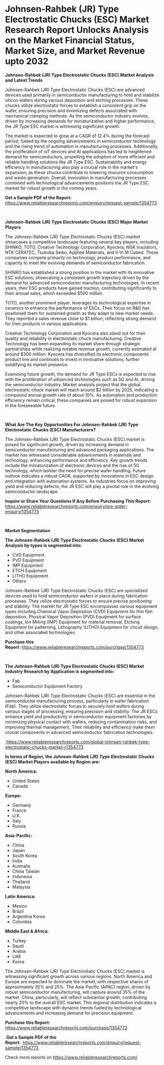 <p><h1>Johnsen-Rahbek (JR) Type Electrostatic Chucks (ESC) Market Research Report Unlocks Analysis on the Market Financial Status, Market Size, and Market Revenue upto 2032</h1></p><p><strong>Johnsen-Rahbek (JR) Type Electrostatic Chucks (ESC) Market Analysis and Latest Trends</strong></p>
<p><p>Johnsen-Rahbek (JR) Type Electrostatic Chucks (ESC) are advanced devices used primarily in semiconductor manufacturing to hold and stabilize silicon wafers during various deposition and etching processes. These chucks utilize electrostatic forces to establish a consistent grip on the wafer, ensuring precision and minimizing defects associated with mechanical clamping methods. As the semiconductor industry evolves, driven by increasing demands for miniaturization and higher performance, the JR Type ESC market is witnessing significant growth.</p><p>The market is expected to grow at a CAGR of 12.4% during the forecast period, fueled by the ongoing advancements in semiconductor technology and the rising trend of automation in manufacturing processes. Additionally, the proliferation of IoT devices and AI applications has led to heightened demand for semiconductors, propelling the adoption of more efficient and reliable handling solutions like JR Type ESC. Sustainability and energy efficiency in manufacturing also play a crucial role in the market's expansion, as these chucks contribute to lowering resource consumption and waste generation. Overall, innovation in manufacturing processes combined with technological advancements positions the JR Type ESC market for robust growth in the coming years.</p></p>
<p><strong>Get a Sample PDF of the Report:&nbsp;</strong> <a href="https://www.reliableresearchreports.com/enquiry/request-sample/1354773?utm_campaign=2102&utm_medium=2&utm_source=Github&utm_content=ia&utm_term=13022025&utm_id=johnsen-rahbek-jr-type-electrostatic-chucks-esc">https://www.reliableresearchreports.com/enquiry/request-sample/1354773</a></p>
<p>&nbsp;</p>
<p><strong>Johnsen-Rahbek (JR) Type Electrostatic Chucks (ESC) Major Market Players</strong></p>
<p><p>The Johnsen-Rahbek (JR) Type Electrostatic Chucks (ESC) market showcases a competitive landscape featuring several key players, including SHINKO, TOTO, Creative Technology Corporation, Kyocera, NGK Insulators, NTK CERATEC, Tsukuba Seiko, Applied Materials, and II-VI M Cubed. These companies compete primarily on technology, product performance, and capacity to meet the evolving demands of semiconductor fabrication.</p><p>SHINKO has established a strong position in the market with its innovative ESC solutions, showcasing a consistent growth trajectory driven by the demand for advanced semiconductor manufacturing technologies. In recent years, their ESC products have gained traction, contributing significantly to their annual sales, which exceeded $500 million.</p><p>TOTO, another prominent player, leverages its technological expertise in ceramics to enhance the performance of ESCs. Their focus on R&D has positioned them for sustained growth as they adapt to new market needs. They reported a sales revenue close to $1 billion, reflecting strong demand for their products in various applications.</p><p>Creative Technology Corporation and Kyocera also stand out for their quality and reliability in electrostatic chuck manufacturing. Creative Technology has been expanding its market share through strategic partnerships while realizing notable revenue growth, currently estimated at around $300 million. Kyocera has diversified its electronic components product line and continues to invest in innovative solutions, further solidifying its market presence.</p><p>Examining future growth, the demand for JR Type ESCs is expected to rise with the proliferation of advanced technologies such as 5G and AI, driving the semiconductor industry. Market analysts project that the global electrostatic chuck market will reach around $2 billion by 2025, indicating a compound annual growth rate of about 10%. As automation and production efficiency remain critical, these companies are poised for robust expansion in the foreseeable future.</p></p>
<p>&nbsp;</p>
<p><strong>What Are The Key Opportunities For Johnsen-Rahbek (JR) Type Electrostatic Chucks (ESC) Manufacturers?</strong></p>
<p><p>The Johnsen-Rahbek (JR) Type Electrostatic Chucks (ESC) market is poised for significant growth, driven by increasing demand in semiconductor manufacturing and advanced packaging applications. The market has witnessed considerable advancements in materials and technology, enhancing performance and efficiency. Key growth trends include the miniaturization of electronic devices and the rise of 5G technology, which bolster the need for precise wafer handling. Future outlook indicates a robust CAGR, supported by innovations in ESC design and integration with automation systems. As industries focus on improving yield and reducing defects, the JR ESC will play a pivotal role in the evolving semiconductor landscape.</p></p>
<p><strong>Inquire or Share Your Questions If Any Before Purchasing This Report:</strong> <a href="https://www.reliableresearchreports.com/enquiry/pre-order-enquiry/1354773?utm_campaign=2102&utm_medium=2&utm_source=Github&utm_content=ia&utm_term=13022025&utm_id=johnsen-rahbek-jr-type-electrostatic-chucks-esc">https://www.reliableresearchreports.com/enquiry/pre-order-enquiry/1354773</a></p>
<p>&nbsp;</p>
<p><strong>Market Segmentation</strong></p>
<p><strong>The Johnsen-Rahbek (JR) Type Electrostatic Chucks (ESC) Market Analysis by types is segmented into:</strong></p>
<p><ul><li>CVD Equipment</li><li>PVD Equipment</li><li>IMP Equipment</li><li>ETCH Equipment</li><li>LITHO Equipment</li><li>Others</li></ul></p>
<p><p>Johnsen-Rahbek (JR) Type Electrostatic Chucks (ESC) are specialized devices used to hold semiconductor wafers in place during fabrication processes. They utilize electrostatic forces to ensure precise positioning and stability. The market for JR Type ESC encompasses various equipment types including Chemical Vapor Deposition (CVD) Equipment for thin film deposition, Physical Vapor Deposition (PVD) Equipment for surface coatings, Ion Milling (IMP) Equipment for material removal, Etching Equipment for patterning, Lithography (LITHO) Equipment for circuit design, and other associated technologies.</p></p>
<p><strong>Purchase this Report:&nbsp;</strong><a href="https://www.reliableresearchreports.com/purchase/1354773?utm_campaign=2102&utm_medium=2&utm_source=Github&utm_content=ia&utm_term=13022025&utm_id=johnsen-rahbek-jr-type-electrostatic-chucks-esc">https://www.reliableresearchreports.com/purchase/1354773</a></p>
<p>&nbsp;</p>
<p><strong>The Johnsen-Rahbek (JR) Type Electrostatic Chucks (ESC) Market Industry Research by Application is segmented into:</strong></p>
<p><ul><li>Fab</li><li>Semiconductor Equipment Factory</li></ul></p>
<p><p>Johnsen-Rahbek (JR) Type Electrostatic Chucks (ESC) are essential in the semiconductor manufacturing process, particularly in wafer fabrication (Fab). They utilize electrostatic forces to securely hold wafers during various stages of processing, ensuring precision and stability. The JR ESCs enhance yield and productivity in semiconductor equipment factories by minimizing physical contact with wafers, reducing contamination risks, and improving thermal management. Their reliability and efficiency make them crucial components in advanced semiconductor fabrication technologies.</p></p>
<p><a href="https://www.reliableresearchreports.com/global-johnsen-rahbek-type-electrostatic-chucks-market-r1354773?utm_campaign=2102&utm_medium=2&utm_source=Github&utm_content=ia&utm_term=13022025&utm_id=johnsen-rahbek-jr-type-electrostatic-chucks-esc">&nbsp;https://www.reliableresearchreports.com/global-johnsen-rahbek-type-electrostatic-chucks-market-r1354773</a></p>
<p><strong>In terms of Region, the Johnsen-Rahbek (JR) Type Electrostatic Chucks (ESC) Market Players available by Region are:</strong></p>
<p>
    <p> <strong> North America: </strong>
        <ul>
            <li>United States</li>
            <li>Canada</li>
        </ul>
        </p> 
    <p> <strong> Europe: </strong>
        <ul>
            <li>Germany</li>
            <li>France</li>
            <li>U.K.</li>
            <li>Italy</li>
            <li>Russia</li>
        </ul>
        </p> 
    <p> <strong> Asia-Pacific: </strong>
        <ul>
            <li>China</li>
            <li>Japan</li>
            <li>South Korea</li>
            <li>India</li>
            <li>Australia</li>
            <li>China Taiwan</li>
            <li>Indonesia</li>
            <li>Thailand</li>
            <li>Malaysia</li>
        </ul>
        </p> 
    <p> <strong> Latin America: </strong>
        <ul>
            <li>Mexico</li>
            <li>Brazil</li>
            <li>Argentina Korea</li>
            <li>Colombia</li>
        </ul>
        </p> 
    <p> <strong> Middle East & Africa: </strong>
        <ul>
            <li>Turkey</li>
            <li>Saudi</li>
            <li>Arabia</li>
            <li>UAE</li>
            <li>Korea</li>
        </ul>
    </p>
    </p>
<p><p>The Johnsen-Rahbek (JR) Type Electrostatic Chucks (ESC) market is witnessing significant growth across various regions. North America and Europe are expected to dominate the market, with respective shares of approximately 30% and 25%. The Asia-Pacific (APAC) region, driven by robust semiconductor manufacturing, will capture around 35% of the market. China, particularly, will reflect substantial growth, contributing nearly 20% to the overall ESC market. This regional distribution indicates a competitive landscape with dynamic trends fueled by technological advancements and increasing demand for precision equipment.</p></p>
<p><strong>Purchase this Report: </strong><a href="https://www.reliableresearchreports.com/purchase/1354773?utm_campaign=2102&utm_medium=2&utm_source=Github&utm_content=ia&utm_term=13022025&utm_id=johnsen-rahbek-jr-type-electrostatic-chucks-esc">https://www.reliableresearchreports.com/purchase/1354773</a></p>
<p>&nbsp;<strong>Get a Sample PDF of the Report:&nbsp;&nbsp;</strong><a href="https://www.reliableresearchreports.com/enquiry/request-sample/1354773?utm_campaign=2102&utm_medium=2&utm_source=Github&utm_content=ia&utm_term=13022025&utm_id=johnsen-rahbek-jr-type-electrostatic-chucks-esc">https://www.reliableresearchreports.com/enquiry/request-sample/1354773</a></p>
<p><strong></strong></p>
<p>Check more reports on <a href="https://www.reliableresearchreports.com/?utm_campaign=2102&utm_medium=2&utm_source=Github&utm_content=ia&utm_term=13022025&utm_id=johnsen-rahbek-jr-type-electrostatic-chucks-esc">https://www.reliableresearchreports.com/</a></p>